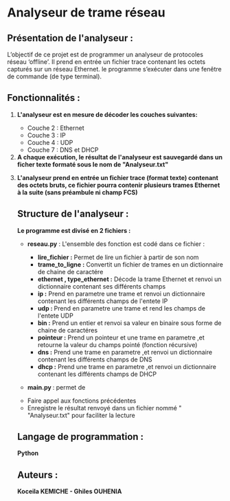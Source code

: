 # Analyseur de trame réseau
   ## Présentation de l'analyseur :

<p>	 L’objectif de ce projet est de programmer un analyseur de protocoles réseau
	 ‘offline’. Il prend en entrée un fichier trace contenant les octets capturés
	 sur un réseau Ethernet. le programme s’exécuter dans une
	 fenêtre de commande (de type terminal). </p>

   ## Fonctionnalités :
   <ol>
	<li><strong> L'analyseur est  en mesure de décoder les couches suivantes: </strong></li>
	<ul>
	<li> Couche 2 : Ethernet</li>
	<li>Couche 3 : IP</li>
	<li>Couche 4 : UDP</li>
	<li>Couche 7 : DNS et DHCP</li>
	</ul>
    <li><strong> A chaque exécution, le résultat de l'analyseur est sauvegardé dans un
	    ficher texte formaté sous le nom de "Analyseur.txt" </strong></li>

  <strong><li> L'analyseur prend en entrée un fichier trace (format texte) contenant des octets
	   bruts, ce fichier pourra contenir plusieurs
		trames Ethernet à la suite (sans préambule ni champ FCS) </strong></li>

   ## Structure de l'analyseur :

<strong> Le programme est divisé en 2 fichiers :</strong>
<ul>	
	<li><p> <strong> reseau.py</strong> : L'ensemble des fonction est codé dans ce fichier :</p></li>
	<ul>
		<li><strong>lire_fichier :</strong> Permet de lire un fichier à partir de son nom</li>		
	        <li><strong> trame_to_ligne :</strong> Convertit un fichier de trames en un dictionnaire de chaine de caractére </li>				
		<li><strong>ethernet , type_ethernet :</strong> Décode la trame Ethernet et renvoi un dictionnaire contenant ses différents champs</li>
		<li><strong>ip :</strong> Prend en parametre une trame et renvoi un dictionnaire contenant les différents champs de l'entete  IP</li>
		<li><strong>udp : </strong>Prend en parametre une trame et rend les champs de l'entete UDP</li>
		<li><strong>bin :</strong> Prend un entier et renvoi sa valeur en binaire sous forme de chaine de caractéres</li>
		<li><strong>pointeur :</strong> Prend un pointeur et une trame en parametre ,et retourne la valeur du champs pointé (fonction récursive)</li>
		<li><strong>dns :</strong> Prend une trame en parametre ,et renvoi un dictionnaire contenant les différents champs de DNS</li>
		<li><strong>dhcp :</strong> Prend une trame en parametre ,et renvoi un dictionnaire contenant les différents champs de DHCP</li>
	</ul>
	<li><p> <strong> main.py </strong>: permet de </p></li>
</ul>
		<ul> 
			<li>Faire appel aux fonctions précédentes</li>	
			<li>Enregistre le résultat renvoyé dans un fichier nommé " "Analyseur.txt" pour faciliter la lecture</li>
		</ul>

   ## Langage de programmation :
   <p><strong>Python </strong></p>

   ## Auteurs :
   <p><strong>Koceila KEMICHE - Ghiles OUHENIA</strong></p>
	
